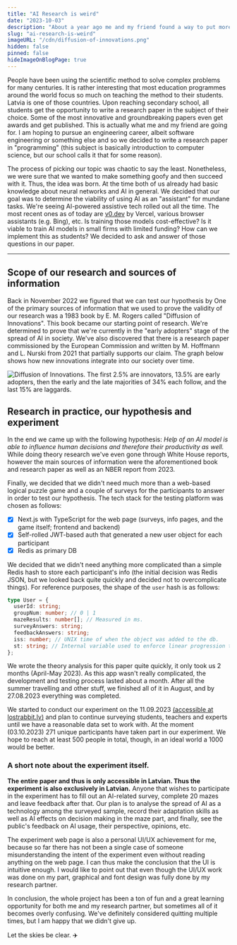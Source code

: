 ```yaml
---
title: "AI Research is weird"
date: "2023-10-03"
description: "About a year ago me and my friend found a way to put more academic achievements on our file: writing a research paper. It's due in 2024, what have we done so far?"
slug: "ai-research-is-weird"
imageURL: "/cdn/diffusion-of-innovations.png"
hidden: false
pinned: false
hideImageOnBlogPage: true
---
```


People have been using the scientific method to solve complex problems for many centuries. It is rather interesting that most education programmes around the world focus so much on teaching the method to their students. Latvia is one of those countries. Upon reaching secondary school, all students get the opportunity to write a research paper in the subject of their choice. Some of the most innovative and groundbreaking papers even get awards and get published. This is actually what me and my friend are going for. I am hoping to pursue an engineering career, albeit software engineering or something else and so we decided to write a research paper in "programming" (this subject is basically introduction to computer science, but our school calls it that for some reason).

The process of picking our topic was chaotic to say the least. Nonetheless, we were sure that we wanted to make something goofy and then succeed with it. Thus, the idea was born. At the time both of us already had basic knowledge about neural networks and AI in general. We decided that our goal was to determine the viability of using AI as an "assistant" for mundane tasks. We're seeing AI-powered assistive tech rolled out all the time. The most recent ones as of today are [v0.dev](https://v0.dev) by Vercel, various browser assistants (e.g. Bing), etc. Is training those models cost-effective? Is it viable to train AI models in small firms with limited funding? How can we implement this as students? We decided to ask and answer of those questions in our paper.

---

## Scope of our research and sources of information

Back in November 2022 we figured that we can test our hypothesis by
One of the primary sources of information that we used to prove the validity of our research was a 1983 book by E. M. Rogers called "Diffusion of Innovations". This book became our starting point of research. We're determined to prove that we're currently in the "early adopters" stage of the spread of AI in society. We've also discovered that there is a research paper commissioned by the European Commission and written by M. Hoffmann and L. Nurski from 2021 that partially supports our claim. The graph below shows how new innovations integrate into our society over time.

![Diffusion of Innovations. The first 2.5% are innovators, 13.5% are early adopters, then the early and the late majorities of 34% each follow, and the last 15% are laggards.](/cdn/diffusion-of-innovations-blog.png)

## Research in practice, our hypothesis and experiment

In the end we came up with the following hypothesis: _Help of an AI model is able to influence human decisions and therefore their productivity as well._ While doing theory research we've even gone through White House reports, however the main sources of information were the aforementioned book and research paper as well as an NBER report from 2023.

Finally, we decided that we didn't need much more than a web-based logical puzzle game and a couple of surveys for the participants to answer in order to test our hypothesis. The tech stack for the testing platform was chosen as follows:

- [x] Next.js with TypeScript for the web page (surveys, info pages, and the game itself; frontend and backend)
- [x] Self-rolled JWT-based auth that generated a new user object for each participant
- [x] Redis as primary DB

We decided that we didn't need anything more complicated than a simple Redis hash to store each participant's info (the initial decision was Redis JSON, but we looked back quite quickly and decided not to overcomplicate things). For reference purposes, the shape of the `user` hash is as follows:

```ts
type User = {
  userId: string;
  groupNum: number; // 0 | 1
  mazeResults: number[]; // Measured in ms.
  surveyAnswers: string;
  feedbackAnswers: string;
  iss: number; // UNIX time of when the object was added to the db.
  st: string; // Internal variable used to enforce linear progression through the experiment.
};
```

We wrote the theory analysis for this paper quite quickly, it only took us 2 months (April-May 2023). As this app wasn't really complicated, the development and testing process lasted about a month. After all the summer travelling and other stuff, we finished all of it in August, and by 27.08.2023 everything was completed.

We started to conduct our experiment on the 11.09.2023 [(accessible at <span class="text-blue-600">lostrabbit.lv</span>)](https://lostrabbit.lv) and plan to continue surveying students, teachers and experts until we have a reasonable data set to work with. At the moment (03.10.2023) 271 unique participants have taken part in our experiment. We hope to reach at least 500 people in total, though, in an ideal world a 1000 would be better.

### A short note about the experiment itself.

**The entire paper and thus is only accessible in Latvian. Thus the experiment is also exclusively in Latvian.** Anyone that wishes to participate in the experiment has to fill out an AI-related survey, complete 20 mazes and leave feedback after that. Our plan is to analyse the spread of AI as a technology among the surveyed sample, record their adaptation skills as well as AI effects on decision making in the maze part, and finally, see the public's feedback on AI usage, their perspective, opinions, etc.

The experiment web page is also a personal UI/UX achievement for me, because so far there has not been a single case of someone misunderstanding the intent of the experiment even without reading anything on the web page. I can thus make the conclusion that the UI is intuitive enough. I would like to point out that even though the UI/UX work was done on my part, graphical and font design was fully done by my research partner.

In conclusion, the whole project has been a ton of fun and a great learning opportunity for both me and my research partner, but sometimes all of it becomes overly confusing. We've definitely considered quitting multiple times, but I am happy that we didn't give up.

Let the skies be clear. ✈️

